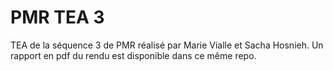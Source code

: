 # PMR TEA 3
TEA de la séquence 3 de PMR réalisé par Marie Vialle et Sacha Hosnieh.
Un rapport en pdf du rendu est disponible dans ce même repo.
